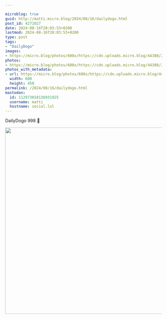 ```yaml
---

microblog: true
guid: http://matti.micro.blog/2024/08/16/dailydogo.html
post_id: 4271027
date: 2024-08-16T20:03:53+0200
lastmod: 2024-08-16T20:03:53+0200
type: post
tags:
- "DailyDogo"
images:
- https://micro.blog/photos/600x/https://cdn.uploads.micro.blog/44388/2024/1c965499969f43e493a3019538e46dc5.jpg
photos:
- https://micro.blog/photos/600x/https://cdn.uploads.micro.blog/44388/2024/1c965499969f43e493a3019538e46dc5.jpg
photos_with_metadata:
- url: https://micro.blog/photos/600x/https://cdn.uploads.micro.blog/44388/2024/1c965499969f43e493a3019538e46dc5.jpg
  width: 600
  height: 450
permalink: /2024/08/16/dailydogo.html
mastodon:
  id: 112973018136931925
  username: matti
  hostname: social.lol
---
```

DailyDogo 998 🐶

<img src="/media/uploads/2024/1c965499969f43e493a3019538e46dc5.jpg" width="600" alt="" />
